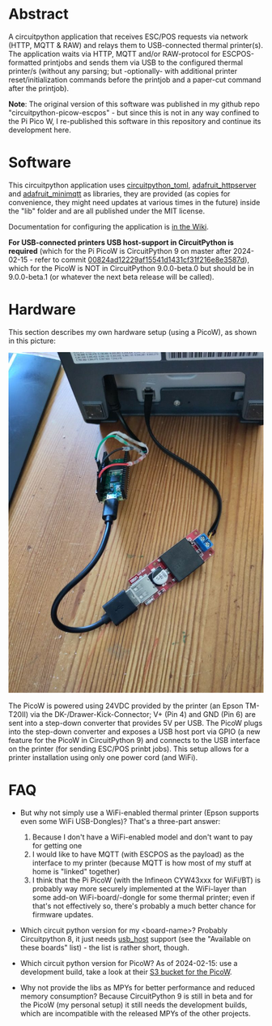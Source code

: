 # Abstract

A circuitpython application that receives ESC/POS requests via network (HTTP, MQTT &amp; RAW) and relays them to USB-connected thermal printer(s). The application waits via HTTP, MQTT and/or RAW-protocol for ESCPOS-formatted printjobs and sends them via USB to the configured thermal printer/s (without any parsing; but -optionally- with additional printer reset/initialization commands before the printjob and a paper-cut command after the printjob).

**Note**: The original version of this software was published in my github repo "circuitpython-picow-escpos" - but since this is not in any way confined to the Pi Pico W, I re-published this software in this repository and continue its development here.

# Software

This circuitpython application uses [circuitpython_toml](https://github.com/elpekenin/circuitpython_toml/), [adafruit_httpserver](https://github.com/adafruit/Adafruit_CircuitPython_HTTPServer/) and [adafruit_minimqtt](https://github.com/adafruit/Adafruit_CircuitPython_MiniMQTT/) as libraries, they are provided (as copies for convenience, they might need updates at various times in the future) inside the "lib" folder and are all published under the MIT license.

Documentation for configuring the application is [in the Wiki](https://github.com/juergenpabel/circuitpython-escpos-server/wiki/Configuration).

**For USB-connected printers USB host-support in CircuitPython is required** (which for the Pi PicoW is CircuitPython 9 on master after 2024-02-15 - refer to commit [00824ad12229af15541d1431cf31f216e8e3587d](https://github.com/adafruit/circuitpython/commit/00824ad12229af15541d1431cf31f216e8e3587d)), which for the PicoW is NOT in CircuitPython 9.0.0-beta.0 but should be in 9.0.0-beta.1 (or whatever the next beta release will be called).

# Hardware

This section describes my own hardware setup (using a PicoW), as shown in this picture:

![Picture of setup with more details](https://raw.githubusercontent.com/juergenpabel/circuitpython-escpos-server/master/resources/images/setup_detail.jpg)

The PicoW is powered using 24VDC provided by the printer (an Epson TM-T20II) via the DK-/Drawer-Kick-Connector; V+ (Pin 4) and GND (Pin 6) are sent into a step-down converter that provides 5V per USB. The PicoW plugs into the step-down converter and exposes a USB host port via GPIO (a new feature for the PicoW in CircuitPython 9) and connects to the USB interface on the printer (for sending ESC/POS prinbt jobs). This setup allows for a printer installation using only one power cord (and WiFi).

# FAQ

- But why not simply use a WiFi-enabled thermal printer (Epson supports even some WiFi USB-Dongles)? That's a three-part answer:
  1. Because I don't have a WiFi-enabled model and don't want to pay for getting one
  2. I would like to have MQTT (with ESCPOS as the payload) as the interface to my printer (because MQTT is how most of my stuff at home is "linked" together)
  3. I think that the Pi PicoW (with the Infineon CYW43xxx for WiFi/BT) is probably way more securely implemented at the WiFi-layer than some add-on WiFi-board/-dongle for some thermal printer; even if that's not effectively so, there's probably a much better chance for firmware updates.

- Which circuit python version for my &lt;board-name&gt;? Probably Circuitpython 8, it just needs [usb_host](https://docs.circuitpython.org/en/8.2.x/shared-bindings/usb_host/index.html) support (see the "Available on these boards" list) - the list is rather short, though.

- Which circuit python version for PicoW? As of 2024-02-15: use a development build, take a look at their [S3 bucket for the PicoW](https://adafruit-circuit-python.s3.amazonaws.com/index.html?prefix=bin/raspberry_pi_pico_w/).
  
- Why not provide the libs as MPYs for better performance and reduced memory consumption? Because CircuitPython 9 is still in beta and for the PicoW (my personal setup) it still needs the development builds, which are incompatible with the released MPYs of the other projects.

